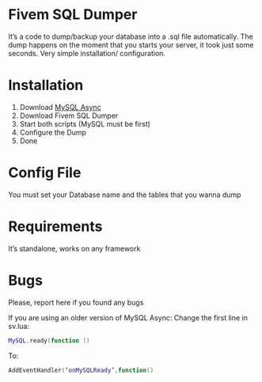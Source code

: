 # Fivem SQL Dumper

It’s a code to dump/backup your database into a .sql file automatically.
The dump happens on the moment that you starts your server, it took just some seconds.
Very simple installation/ configuration.

# Installation

1. Download [MySQL Async](https://forum.cfx.re/t/release-mysql-async-library-3-3-2/21881)
2. Download Fivem SQL Dumper
3. Start both scripts (MySQL must be first)
4. Configure the Dump
5. Done

# Config File

You must set your Database name and the tables that you wanna dump

# Requirements

It’s standalone, works on any framework

# Bugs

Please, report here if you found any bugs

If you are using an older version of MySQL Async:
Change the first line in sv.lua:
```lua
MySQL.ready(function ()
```

To:
```lua
AddEventHandler(‘onMySQLReady’,function()
```
